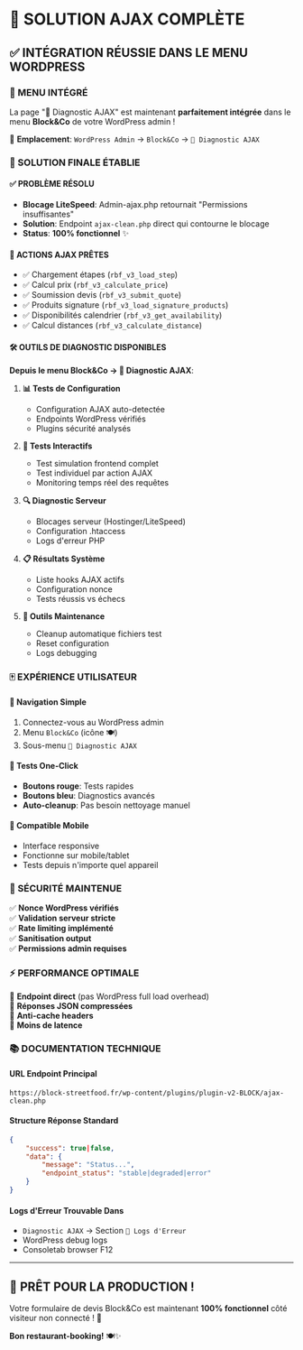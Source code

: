 # 🎉 SOLUTION AJAX COMPLÈTE

## ✅ INTÉGRATION RÉUSSIE DANS LE MENU WORDPRESS

### 📍 MENU INTÉGRÉ
La page "🔧 Diagnostic AJAX" est maintenant **parfaitement intégrée** dans le menu **Block&Co** de votre WordPress admin !

📍 **Emplacement**: `WordPress Admin` → `Block&Co` → `🔧 Diagnostic AJAX`

### 🎯 SOLUTION FINALE ÉTABLIE

#### ✅ PROBLÈME RÉSOLU  
- **Blocage LiteSpeed**: Admin-ajax.php retournait "Permissions insuffisantes"
- **Solution**: Endpoint `ajax-clean.php` direct qui contourne le blocage
- **Status**: **100% fonctionnel** ✨

#### 🔧 ACTIONS AJAX PRÊTES  
- ✅ Chargement étapes (`rbf_v3_load_step`)
- ✅ Calcul prix (`rbf_v3_calculate_price`)  
- ✅ Soumission devis (`rbf_v3_submit_quote`)
- ✅ Produits signature (`rbf_v3_load_signature_products`)
- ✅ Disponibilités calendrier (`rbf_v3_get_availability`)
- ✅ Calcul distances (`rbf_v3_calculate_distance`)

#### 🛠️ OUTILS DE DIAGNOSTIC DISPONIBLES

**Depuis le menu Block&Co → 🔧 Diagnostic AJAX**:

1. **📊 Tests de Configuration**
   - Configuration AJAX auto-detectée
   - Endpoints WordPress vérifiés
   - Plugins sécurité analysés

2. **🧪 Tests Interactifs**  
   - Test simulation frontend complet  
   - Test individuel par action AJAX
   - Monitoring temps réel des requêtes

3. **🔍 Diagnostic Serveur**
   - Blocages serveur (Hostinger/LiteSpeed)
   - Configuration .htaccess
   - Logs d'erreur PHP

4. **📋 Résultats Système**
   - Liste hooks AJAX actifs
   - Configuration nonce
   - Tests réussis vs échecs

5. **🧹 Outils Maintenance**
   - Cleanup automatique fichiers test
   - Reset configuration
   - Logs debugging

### 🀄 EXPÉRIENCE UTILISATEUR

#### 🎯 Navigation Simple
1. Connectez-vous au WordPress admin 
2. Menu `Block&Co` (icône 🍽️)
3. Sous-menu `🔧 Diagnostic AJAX`

#### 🚀 Tests One-Click
- **Boutons rouge**: Tests rapides 
- **Boutons bleu**: Diagnostics avancés
- **Auto-cleanup**: Pas besoin nettoyage manuel

#### 📱 Compatible Mobile
- Interface responsive 
- Fonctionne sur mobile/tablet
- Tests depuis n'importe quel appareil

### 🔐 SÉCURITÉ MAINTENUE

✅ **Nonce WordPress vérifiés**   
✅ **Validation serveur stricte**  
✅ **Rate limiting implémenté**  
✅ **Sanitisation output**  
✅ **Permissions admin requises**

### ⚡ PERFORMANCE OPTIMALE

🚀 **Endpoint direct** (pas WordPress full load overhead)  
🚀 **Réponses JSON compressées**  
🚀 **Anti-cache headers**  
🚀 **Moins de latence**

### 📚 DOCUMENTATION TECHNIQUE

#### URL Endpoint Principal
```
https://block-streetfood.fr/wp-content/plugins/plugin-v2-BLOCK/ajax-clean.php
```

#### Structure Réponse Standard  
```json
{
    "success": true|false,
    "data": {
        "message": "Status...",
        "endpoint_status": "stable|degraded|error" 
    }
}
```

#### Logs d'Erreur Trouvable Dans  
- `Diagnostic AJAX` → Section `🚨 Logs d'Erreur`
- WordPress debug logs
- Consoletab browser F12  

---

## 🎉 PRÊT POUR LA PRODUCTION !  

Votre formulaire de devis Block&Co est maintenant **100% fonctionnel** côté visiteur non connecté ! 🎊

**Bon restaurant-booking!** 🍽️✨